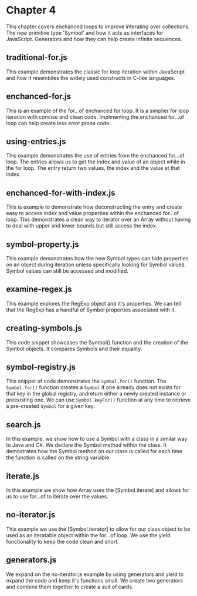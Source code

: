 # Chapter 4
This chapter covers enchanced loops to improve interating over collections. The new primitive type 'Symbol' and how it acts as interfaces for JavaScript. Generators and how they can help create infinite sequences.

## traditional-for.js
This example demonstrates the classic for loop iteration within JavaScript and how it resembiles the widely used constructs in C-like languages.

## enchanced-for.js
This is an example of the for...of enchanced for loop. It is a simplier for loop iteration with concise and clean code. Implmenting the enchanced for...of loop can help create less error prone code.

## using-entries.js
This example demonstrates the use of entries from the enchanced for...of loop. The entries allows us to get the index and value of an object while in the for loop. The entry return two values, the index and the value at that index.

## enchanced-for-with-index.js
This is example to demonstrate how deconstructing the entry and create easy to access index and value properties within the enchanced for...of loop. This demonstrates a clean way to iterator over an Array without having to deal with upper and lower bounds but still access the index.

## symbol-property.js
This example demonstrates how the new Symbol types can hide properties on an object during iteration unless specifically looking for Symbol values. Symbol values can still be accessed and modified.

## examine-regex.js
This example explores the RegExp object and it's properties. We can tell that the RegExp has a handful of Symbol properties associated with it.

## creating-symbols.js
This code snippet showcases the Symbol() function and the creation of the Symbol objects. It compares Symbols and their equality.

## symbol-registry.js
This snippet of code demonstrates the `Symbol.for()` function. The `Symbol.for()` function creates a `Symbol` if one already does not exists for that key in the global registry, andreturn either a newly created instance or preexisting one. We can use `Symbol.keyFor()` function at any time to retrieve a pre-created `Symbol` for a given key.

## search.js
In this example, we show how to use a Symbol with a class in a similar way to Java and C#. We declare the Symbol method within the class. It demostrates how the Symbol method on our class is called for each time the function is called on the string variable.

## iterate.js
In this example we show how Array uses the [Symbol.iterate] and allows for us to use for...of to iterate over the values.

## no-iterator.js
This example we use the [Symbol.iterator] to allow for our class object to be used as an iteratable object within the for...of loop. We use the yield functionality to keep the code clean and short.

## generators.js
We expand on the no-iterator.js example by using generators and yield to expand the code and keep it's functions small. We create two generators and combine them together to create a suit of cards.
